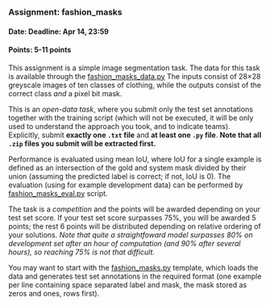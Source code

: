 ### Assignment: fashion_masks
#### Date: Deadline: Apr 14, 23:59
#### Points: 5-11 points

This assignment is a simple image segmentation task. The data for this task is
available through the [fashion_masks_data.py](https://github.com/ufal/npfl114/tree/master/labs/05/fashion_masks_data.py)
The inputs consist of 28×28 greyscale images of ten classes of clothing,
while the outputs consist of the correct class _and_ a pixel bit mask.

This is an _open-data task_, where you submit only the test set annotations
together with the training script (which will not be executed, it will be
only used to understand the approach you took, and to indicate teams).
Explicitly, submit **exactly one `.txt` file** and **at least one `.py` file**.
**Note that all `.zip` files you submit will be extracted first.**

Performance is evaluated using mean IoU, where IoU for a single example
is defined as an intersection of the gold and system mask divided by
their union (assuming the predicted label is correct; if not, IoU is 0).
The evaluation (using for example development data) can be performed by
[fashion_masks_eval.py](https://github.com/ufal/npfl114/tree/master/labs/05/fashion_masks_eval.py)
script.

The task is a _competition_ and the points will be awarded depending on your
test set score. If your test set score surpasses 75%, you will be
awarded 5 points; the rest 6 points will be distributed depending on relative
ordering of your solutions. _Note that quite a straightfoward model surpasses
80% on development set after an hour of computation (and 90% after several
hours), so reaching 75% is not that difficult._

You may want to start with the
[fashion_masks.py](https://github.com/ufal/npfl114/tree/master/labs/05/fashion_masks.py)
template, which loads the data and generates test set annotations in the
required format (one example per line containing space separated label and mask,
the mask stored as zeros and ones, rows first).

